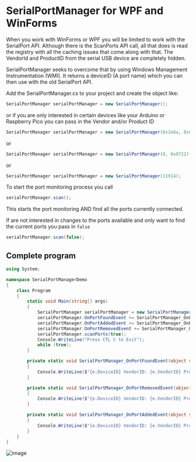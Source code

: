 # SerialPortManager for WPF and WinForms

When you work with WinForms or WPF you will be limited to work with the SerialPort API. Although there is the ScanPorts API call, all that does is read the registry with all the caching issues that come along with that. The VendorId and ProductID from the serial USB device are completely hidden.

SerialPortManager seeks to overcome that by using Windows Management Instrumentation (WMI). It returns a deviceID (A port name) which you can then use with the old SerialPort API.

Add the SerialPortManager.cs to your project and create the object like:
```C#
SerialPortManager serialPortManager = new SerialPortManager();
```

or if you are only interested in certain devices like your Arduino or Raspberry Pico you can pass in the Vendor and/or Product ID

```C#
SerialPortManager serialPortManager = new SerialPortManager(0x2e8a, 0x0722);
```
or
```C#
SerialPortManager serialPortManager = new SerialPortManager(0, 0x0722);
```
or
```C#
SerialPortManager serialPortManager = new SerialPortManager(11914);
```

To start the port monitoring process you call 
```C#
serialPortManager.scan();
```

This starts the port monitoring AND find all the ports currently connected.

If are not interested in changes to the ports available and only want to find the current ports you pass in `false`
```C#
serialPortManager.scan(false);
```

## Complete program

```C#
using System;

namespace SerialPortManagerDemo
{
    class Program
    {
        static void Main(string[] args)
        {
            SerialPortManager serialPortManager = new SerialPortManager();
            serialPortManager.OnPortFoundEvent += SerialPortManager_OnPortFoundEvent;
            serialPortManager.OnPortAddedEvent += SerialPortManager_OnPortAddedEvent;
            serialPortManager.OnPortRemovedEvent += SerialPortManager_OnPortRemovedEvent;
            serialPortManager.scanPorts(true);
            Console.WriteLine("Press CTL C to Exit");
            while (true);
        }

        private static void SerialPortManager_OnPortFoundEvent(object sender, SerialPortEventArgs e)
        {
            Console.WriteLine($"{e.DeviceID} VendorID: {e.VendorID} ProductID: {e.ProductID} Found");
        }

        private static void SerialPortManager_OnPortRemovedEvent(object sender, SerialPortEventArgs e)
        {
            Console.WriteLine($"{e.DeviceID} VendorID: {e.VendorID} ProductID: {e.ProductID} Removed");
        }

        private static void SerialPortManager_OnPortAddedEvent(object sender, SerialPortEventArgs e)
        {
            Console.WriteLine($"{e.DeviceID} VendorID: {e.VendorID} ProductID: {e.ProductID} Added");
        }
    }
}
```

![image](https://github.com/dinther/SerialPortManager/assets/1192916/4b4744de-5da8-4bae-9087-b4058a48fbee)


